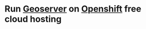 # Run [Geoserver](http://geoserver.org) on [Openshift](https://www.openshift.com/) free cloud hosting
